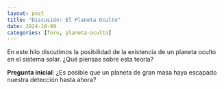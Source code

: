 ```yaml
---
layout: post
title: "Discusión: El Planeta Oculto"
date: 2024-10-09
categories: [foro, planeta-oculto]
---
```

En este hilo discutimos la posibilidad de la existencia de un planeta oculto en el sistema solar. ¿Qué piensas sobre esta teoría?

**Pregunta inicial**: ¿Es posible que un planeta de gran masa haya escapado nuestra detección hasta ahora?
